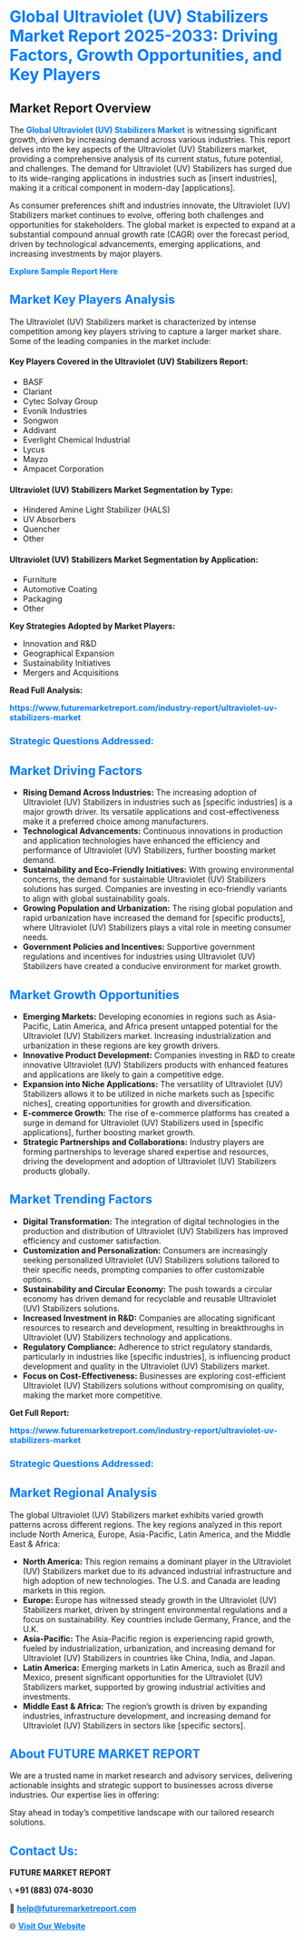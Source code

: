 <h1 style="color: #007BFF;">Global Ultraviolet (UV) Stabilizers Market Report 2025-2033: Driving Factors, Growth Opportunities, and Key Players</h1>

<section id="overview">
<h2>Market Report Overview</h2>
<p>The <a href="https://www.futuremarketreport.com/industry-report/ultraviolet-uv-stabilizers-market" style="color: #007BFF; text-decoration: none;"><strong>Global Ultraviolet (UV) Stabilizers Market</strong></a> is witnessing significant growth, driven by increasing demand across various industries. This report delves into the key aspects of the Ultraviolet (UV) Stabilizers market, providing a comprehensive analysis of its current status, future potential, and challenges. The demand for Ultraviolet (UV) Stabilizers has surged due to its wide-ranging applications in industries such as [insert industries], making it a critical component in modern-day [applications].</p>
<p>As consumer preferences shift and industries innovate, the Ultraviolet (UV) Stabilizers market continues to evolve, offering both challenges and opportunities for stakeholders. The global market is expected to expand at a substantial compound annual growth rate (CAGR) over the forecast period, driven by technological advancements, emerging applications, and increasing investments by major players.</p>
</section>

<section id="overview">
<p><a href="https://www.futuremarketreport.com/request-sample/reportId=86546" style="color: #007BFF; text-decoration: none;"><strong>Explore Sample Report Here</strong></a></p>
</section>

<section id="key-players">
<h2 style="color: #007BFF;">Market Key Players Analysis</h2>
<p>The Ultraviolet (UV) Stabilizers market is characterized by intense competition among key players striving to capture a larger market share. Some of the leading companies in the market include:</p>
<h4>Key Players Covered in the Ultraviolet (UV) Stabilizers Report:</h4>
<ul><li>BASF</li><li>Clariant</li><li>Cytec Solvay Group</li><li>Evonik Industries</li><li>Songwon</li><li>Addivant</li><li>Everlight Chemical Industrial</li><li>Lycus</li><li>Mayzo</li><li>Ampacet Corporation</li></ul>
<h4>Ultraviolet (UV) Stabilizers Market Segmentation by Type:</h4>
<ul><li>Hindered Amine Light Stabilizer (HALS)</li><li>UV Absorbers</li><li>Quencher</li><li>Other</li></ul>

<h4>Ultraviolet (UV) Stabilizers Market Segmentation by Application:</h4>
<ul><li>Furniture</li><li>Automotive Coating</li><li>Packaging</li><li>Other</li></ul>
<p><strong>Key Strategies Adopted by Market Players:</strong></p>
<ul>
<li>Innovation and R&D</li>
<li>Geographical Expansion</li>
<li>Sustainability Initiatives</li>
<li>Mergers and Acquisitions</li>
</ul>
</section>

<section>
<p><strong>Read Full Analysis: </strong></p><a href="https://www.futuremarketreport.com/industry-report/ultraviolet-uv-stabilizers-market" style="color: #007BFF; text-decoration: none;"><strong>https://www.futuremarketreport.com/industry-report/ultraviolet-uv-stabilizers-market</strong></a>
<h3 style="color: #007BFF;">Strategic Questions Addressed:</h3>
</section>

<section id="driving-factors">
<h2 style="color: #007BFF;">Market Driving Factors</h2>
<ul>
<li><strong>Rising Demand Across Industries:</strong> The increasing adoption of Ultraviolet (UV) Stabilizers in industries such as [specific industries] is a major growth driver. Its versatile applications and cost-effectiveness make it a preferred choice among manufacturers.</li>
<li><strong>Technological Advancements:</strong> Continuous innovations in production and application technologies have enhanced the efficiency and performance of Ultraviolet (UV) Stabilizers, further boosting market demand.</li>
<li><strong>Sustainability and Eco-Friendly Initiatives:</strong> With growing environmental concerns, the demand for sustainable Ultraviolet (UV) Stabilizers solutions has surged. Companies are investing in eco-friendly variants to align with global sustainability goals.</li>
<li><strong>Growing Population and Urbanization:</strong> The rising global population and rapid urbanization have increased the demand for [specific products], where Ultraviolet (UV) Stabilizers plays a vital role in meeting consumer needs.</li>
<li><strong>Government Policies and Incentives:</strong> Supportive government regulations and incentives for industries using Ultraviolet (UV) Stabilizers have created a conducive environment for market growth.</li>
</ul>
</section>

<section id="growth-opportunities">
<h2 style="color: #007BFF;">Market Growth Opportunities</h2>
<ul>
<li><strong>Emerging Markets:</strong> Developing economies in regions such as Asia-Pacific, Latin America, and Africa present untapped potential for the Ultraviolet (UV) Stabilizers market. Increasing industrialization and urbanization in these regions are key growth drivers.</li>
<li><strong>Innovative Product Development:</strong> Companies investing in R&D to create innovative Ultraviolet (UV) Stabilizers products with enhanced features and applications are likely to gain a competitive edge.</li>
<li><strong>Expansion into Niche Applications:</strong> The versatility of Ultraviolet (UV) Stabilizers allows it to be utilized in niche markets such as [specific niches], creating opportunities for growth and diversification.</li>
<li><strong>E-commerce Growth:</strong> The rise of e-commerce platforms has created a surge in demand for Ultraviolet (UV) Stabilizers used in [specific applications], further boosting market growth.</li>
<li><strong>Strategic Partnerships and Collaborations:</strong> Industry players are forming partnerships to leverage shared expertise and resources, driving the development and adoption of Ultraviolet (UV) Stabilizers products globally.</li>
</ul>
</section>

<section id="trending-factors">
<h2 style="color: #007BFF;">Market Trending Factors</h2>
<ul>
<li><strong>Digital Transformation:</strong> The integration of digital technologies in the production and distribution of Ultraviolet (UV) Stabilizers has improved efficiency and customer satisfaction.</li>
<li><strong>Customization and Personalization:</strong> Consumers are increasingly seeking personalized Ultraviolet (UV) Stabilizers solutions tailored to their specific needs, prompting companies to offer customizable options.</li>
<li><strong>Sustainability and Circular Economy:</strong> The push towards a circular economy has driven demand for recyclable and reusable Ultraviolet (UV) Stabilizers solutions.</li>
<li><strong>Increased Investment in R&D:</strong> Companies are allocating significant resources to research and development, resulting in breakthroughs in Ultraviolet (UV) Stabilizers technology and applications.</li>
<li><strong>Regulatory Compliance:</strong> Adherence to strict regulatory standards, particularly in industries like [specific industries], is influencing product development and quality in the Ultraviolet (UV) Stabilizers market.</li>
<li><strong>Focus on Cost-Effectiveness:</strong> Businesses are exploring cost-efficient Ultraviolet (UV) Stabilizers solutions without compromising on quality, making the market more competitive.</li>
</ul>
</section>

<section>
<p><strong>Get Full Report: </strong></p><a href="https://www.futuremarketreport.com/industry-report/ultraviolet-uv-stabilizers-market" style="color: #007BFF; text-decoration: none;"><strong>https://www.futuremarketreport.com/industry-report/ultraviolet-uv-stabilizers-market</strong></a>
<h3 style="color: #007BFF;">Strategic Questions Addressed:</h3>
</section>


<section id="regional-analysis">
<h2 style="color: #007BFF;">Market Regional Analysis</h2>
<p>The global Ultraviolet (UV) Stabilizers market exhibits varied growth patterns across different regions. The key regions analyzed in this report include North America, Europe, Asia-Pacific, Latin America, and the Middle East & Africa:</p>
<ul>
<li><strong>North America:</strong> This region remains a dominant player in the Ultraviolet (UV) Stabilizers market due to its advanced industrial infrastructure and high adoption of new technologies. The U.S. and Canada are leading markets in this region.</li>
<li><strong>Europe:</strong> Europe has witnessed steady growth in the Ultraviolet (UV) Stabilizers market, driven by stringent environmental regulations and a focus on sustainability. Key countries include Germany, France, and the U.K.</li>
<li><strong>Asia-Pacific:</strong> The Asia-Pacific region is experiencing rapid growth, fueled by industrialization, urbanization, and increasing demand for Ultraviolet (UV) Stabilizers in countries like China, India, and Japan.</li>
<li><strong>Latin America:</strong> Emerging markets in Latin America, such as Brazil and Mexico, present significant opportunities for the Ultraviolet (UV) Stabilizers market, supported by growing industrial activities and investments.</li>
<li><strong>Middle East & Africa:</strong> The region’s growth is driven by expanding industries, infrastructure development, and increasing demand for Ultraviolet (UV) Stabilizers in sectors like [specific sectors].</li>
</ul>
</section>

<footer>
<h2 style="color: #007BFF;">About FUTURE MARKET REPORT</h2>
<p>We are a trusted name in market research and advisory services, delivering actionable insights and strategic support to businesses across diverse industries. Our expertise lies in offering:</p>

<p>Stay ahead in today’s competitive landscape with our tailored research solutions.</p>

<h2 style="color: #007BFF;">Contact Us:</h2>
<p><strong>FUTURE MARKET REPORT</strong></p>
<p>📞 <strong>+91 (883) 074-8030</strong></p>
<p>📧 <strong><a href="mailto:help@futuremarketreport.com" style="color: #007BFF;">help@futuremarketreport.com</a></strong></p>
<p>🌐 <strong><a href="https://www.futuremarketreport.com/" style="color: #007BFF;">Visit Our Website</a></strong></p>
</footer>